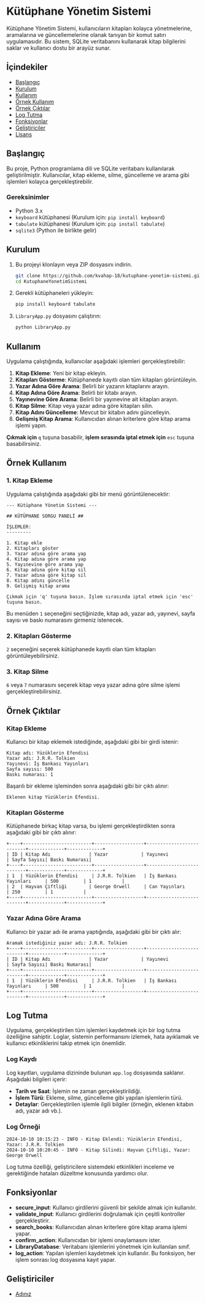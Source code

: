
# Kütüphane Yönetim Sistemi

Kütüphane Yönetim Sistemi, kullanıcıların kitapları kolayca yönetmelerine, aramalarına ve güncellemelerine olanak tanıyan bir komut satırı uygulamasıdır. Bu sistem, SQLite veritabanını kullanarak kitap bilgilerini saklar ve kullanıcı dostu bir arayüz sunar.

## İçindekiler

- [Başlangıç](#başlangıç)
- [Kurulum](#kurulum)
- [Kullanım](#kullanım)
- [Örnek Kullanım](#örnek-kullanım)
- [Örnek Çıktılar](#örnek-çıktılar)
- [Log Tutma](#log-tutma)
- [Fonksiyonlar](#fonksiyonlar)
- [Geliştiriciler](#geliştiriciler)
- [Lisans](#lisans)

## Başlangıç

Bu proje, Python programlama dili ve SQLite veritabanı kullanılarak geliştirilmiştir. Kullanıcılar, kitap ekleme, silme, güncelleme ve arama gibi işlemleri kolayca gerçekleştirebilir.

### Gereksinimler

- Python 3.x
- `keyboard` kütüphanesi (Kurulum için: `pip install keyboard`)
- `tabulate` kütüphanesi (Kurulum için: `pip install tabulate`)
- `sqlite3` (Python ile birlikte gelir)

## Kurulum

1. Bu projeyi klonlayın veya ZIP dosyasını indirin.

   ```bash
   git clone https://github.com/kvahap-18/kutuphane-yonetim-sistemi.git
   cd KutuphaneYonetimSistemi
   ```

2. Gerekli kütüphaneleri yükleyin:

   ```bash
   pip install keyboard tabulate
   ```

3. `LibraryApp.py` dosyasını çalıştırın:

   ```bash
   python LibraryApp.py
   ```

## Kullanım

Uygulama çalıştığında, kullanıcılar aşağıdaki işlemleri gerçekleştirebilir:

1. **Kitap Ekleme**: Yeni bir kitap ekleyin.
2. **Kitapları Gösterme**: Kütüphanede kayıtlı olan tüm kitapları görüntüleyin.
3. **Yazar Adına Göre Arama**: Belirli bir yazarın kitaplarını arayın.
4. **Kitap Adına Göre Arama**: Belirli bir kitabı arayın.
5. **Yayınevine Göre Arama**: Belirli bir yayınevine ait kitapları arayın.
6. **Kitap Silme**: Kitap veya yazar adına göre kitapları silin.
7. **Kitap Adını Güncelleme**: Mevcut bir kitabın adını güncelleyin.
8. **Gelişmiş Kitap Arama**: Kullanıcıdan alınan kriterlere göre kitap arama işlemi yapın.

**Çıkmak için** `q` tuşuna basabilir, **işlem sırasında iptal etmek için** `esc` tuşuna basabilirsiniz.

## Örnek Kullanım

### 1. Kitap Ekleme
Uygulama çalıştığında aşağıdaki gibi bir menü görüntülenecektir:

```
--- Kütüphane Yönetim Sistemi ---

## KÜTÜPHANE SORGU PANELİ ##

İŞLEMLER:
---------

1. Kitap ekle
2. Kitapları göster
3. Yazar adına göre arama yap
4. Kitap adına göre arama yap
5. Yayınevine göre arama yap
6. Kitap adına göre kitap sil
7. Yazar adına göre kitap sil
8. Kitap adını güncelle
9. Gelişmiş kitap arama

Çıkmak için 'q' tuşuna basın. İşlem sırasında iptal etmek için 'esc' tuşuna basın.
```

Bu menüden `1` seçeneğini seçtiğinizde, kitap adı, yazar adı, yayınevi, sayfa sayısı ve baskı numarasını girmeniz istenecek.

### 2. Kitapları Gösterme
`2` seçeneğini seçerek kütüphanede kayıtlı olan tüm kitapları görüntüleyebilirsiniz. 

### 3. Kitap Silme
`6` veya `7` numarasını seçerek kitap veya yazar adına göre silme işlemi gerçekleştirebilirsiniz.

## Örnek Çıktılar

### Kitap Ekleme
Kullanıcı bir kitap eklemek istediğinde, aşağıdaki gibi bir girdi istenir:
```
Kitap adı: Yüzüklerin Efendisi
Yazar adı: J.R.R. Tolkien
Yayınevi: İş Bankası Yayınları
Sayfa sayısı: 500
Baskı numarası: 1
```
Başarılı bir ekleme işleminden sonra aşağıdaki gibi bir çıktı alınır:
```
Eklenen kitap Yüzüklerin Efendisi.
```

### Kitapları Gösterme
Kütüphanede birkaç kitap varsa, bu işlemi gerçekleştirdikten sonra aşağıdaki gibi bir çıktı alınır:
```
+----+-------------------------+------------------+--------------------------+-------------+-------------+
| ID | Kitap Adı              | Yazar            | Yayınevi                | Sayfa Sayısı| Baskı Numarası|
+----+-------------------------+------------------+--------------------------+-------------+-------------+
| 1  | Yüzüklerin Efendisi     | J.R.R. Tolkien   | İş Bankası Yayınları     | 500         | 1           |
| 2  | Hayvan Çiftliği        | George Orwell     | Can Yayınları            | 250         | 1           |
+----+-------------------------+------------------+--------------------------+-------------+-------------+
```

### Yazar Adına Göre Arama
Kullanıcı bir yazar adı ile arama yaptığında, aşağıdaki gibi bir çıktı alır:
```
Aramak istediğiniz yazar adı: J.R.R. Tolkien
+----+-------------------------+------------------+--------------------------+-------------+-------------+
| ID | Kitap Adı              | Yazar            | Yayınevi                | Sayfa Sayısı| Baskı Numarası|
+----+-------------------------+------------------+--------------------------+-------------+-------------+
| 1  | Yüzüklerin Efendisi     | J.R.R. Tolkien   | İş Bankası Yayınları     | 500         | 1           |
+----+-------------------------+------------------+--------------------------+-------------+-------------+
```

## Log Tutma

Uygulama, gerçekleştirilen tüm işlemleri kaydetmek için bir log tutma özelliğine sahiptir. Loglar, sistemin performansını izlemek, hata ayıklamak ve kullanıcı etkinliklerini takip etmek için önemlidir. 

### Log Kaydı
Log kayıtları, uygulama dizininde bulunan `app.log` dosyasında saklanır. Aşağıdaki bilgileri içerir:

- **Tarih ve Saat**: İşlemin ne zaman gerçekleştirildiği.
- **İşlem Türü**: Ekleme, silme, güncelleme gibi yapılan işlemlerin türü.
- **Detaylar**: Gerçekleştirilen işlemle ilgili bilgiler (örneğin, eklenen kitabın adı, yazar adı vb.).

### Log Örneği
```
2024-10-10 10:15:23 - INFO - Kitap Eklendi: Yüzüklerin Efendisi, Yazar: J.R.R. Tolkien
2024-10-10 10:20:45 - INFO - Kitap Silindi: Hayvan Çiftliği, Yazar: George Orwell
```

Log tutma özelliği, geliştiricilere sistemdeki etkinlikleri inceleme ve gerektiğinde hataları düzeltme konusunda yardımcı olur.

## Fonksiyonlar

- **secure_input**: Kullanıcı girdilerini güvenli bir şekilde almak için kullanılır.
- **validate_input**: Kullanıcı girdilerini doğrulamak için çeşitli kontroller gerçekleştirir.
- **search_books**: Kullanıcıdan alınan kriterlere göre kitap arama işlemi yapar.
- **confirm_action**: Kullanıcıdan bir işlemi onaylamasını ister.
- **LibraryDatabase**: Veritabanı işlemlerini yönetmek için kullanılan sınıf.
- **log_action**: Yapılan işlemleri kaydetmek için kullanılır. Bu fonksiyon, her işlem sonrası log dosyasına kayıt yapar.

## Geliştiriciler

- [Adınız](https://github.com/vahap-18)
